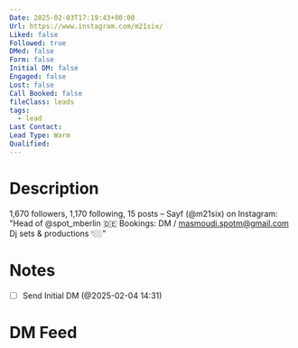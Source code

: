 ```yaml
---
Date: 2025-02-03T17:19:43+00:00
Url: https://www.instagram.com/m21six/
Liked: false
Followed: true
DMed: false
Form: false
Initial DM: false
Engaged: false
Lost: false
Call Booked: false
fileClass: leads
tags:
  - lead
Last Contact: 
Lead Type: Warm
Qualified:
---
```

# Description
1,670 followers, 1,170 following, 15 posts – Sayf (@m21six) on Instagram: "Head of @spot_mberlin 🇩🇪
Bookings: DM / masmoudi.spotm@gmail.com 
Dj sets & productions 👇🏼"
# Notes

- [ ] Send Initial DM (@2025-02-04 14:31)
# DM Feed